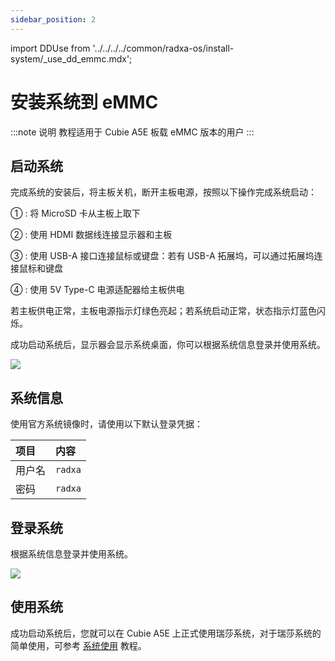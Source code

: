 ```yaml
---
sidebar_position: 2
---
```


import DDUse from '../../../../common/radxa-os/install-system/\_use_dd_emmc.mdx';

# 安装系统到 eMMC

:::note 说明
教程适用于 Cubie A5E 板载 eMMC 版本的用户
:::

<DDUse tag="emmc_board" board="cubie-a5e" download_url="https://github.com/radxa-build/radxa-cubie-a5e/releases/download/rsdk-b1/radxa-cubie-a5e_bullseye_kde_b1.output_512.img.xz" path_to_image_unxz="radxa-cubie-a5e_bullseye_kde_b1.output_512.img.xz" path_to_image="radxa-cubie-a5e_bullseye_kde_b1.output_512.img"  />

## 启动系统

完成系统的安装后，将主板关机，断开主板电源，按照以下操作完成系统启动：

① : 将 MicroSD 卡从主板上取下

② : 使用 HDMI 数据线连接显示器和主板

③ : 使用 USB-A 接口连接鼠标或键盘：若有 USB-A 拓展坞，可以通过拓展坞连接鼠标和键盘

④ : 使用 5V Type-C 电源适配器给主板供电

若主板供电正常，主板电源指示灯绿色亮起；若系统启动正常，状态指示灯蓝色闪烁。

成功启动系统后，显示器会显示系统桌面，你可以根据系统信息登录并使用系统。

<div style={{ textAlign: "center" }}>
  <img
    src="/img/common/radxa-os/system-config/vnc-debian11-succ.webp"
    style={{ width: "100%", maxWidth: "1200px" }}
  />
</div>

## 系统信息

使用官方系统镜像时，请使用以下默认登录凭据：

| 项目   | 内容    |
| :----- | :------ |
| 用户名 | `radxa` |
| 密码   | `radxa` |

## 登录系统

根据系统信息登录并使用系统。

<div style={{ textAlign: "center" }}>
  <img
    src="/img/common/radxa-os/system-config/vnc-debian11-desktop.webp"
    style={{ width: "100%", maxWidth: "1200px" }}
  />
</div>

## 使用系统

成功启动系统后，您就可以在 Cubie A5E 上正式使用瑞莎系统，对于瑞莎系统的简单使用，可参考 [系统使用](../../system-config) 教程。
